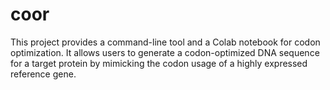 # coor
This project provides a command-line tool and a Colab notebook for codon optimization. It allows users to generate a codon-optimized DNA sequence for a target protein by mimicking the codon usage of a highly expressed reference gene.
